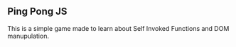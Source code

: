 ## Ping Pong JS

This is a simple game made to learn about Self Invoked Functions and DOM manupulation.